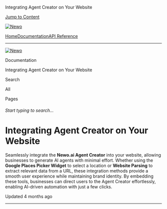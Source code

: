 Integrating Agent Creator on Your Website

[Jump to Content](#content)

[![Newo](https://files.readme.io/895bdeef8322f081f6d0f4507a17e414930dfddfddf1de452f458dc00698ca84-small-svgviewer-png-output_9.png)](/)

[Home](/)[Documentation](index.md)[API Reference](/reference)

* * *

[![Newo](https://files.readme.io/895bdeef8322f081f6d0f4507a17e414930dfddfddf1de452f458dc00698ca84-small-svgviewer-png-output_9.png)](/)

Documentation

Integrating Agent Creator on Your Website

Search

All

Pages

###### Start typing to search…

# Integrating Agent Creator on Your Website

Seamlessly integrate the **Newo.ai Agent Creator** into your website, allowing businesses to generate AI agents with minimal effort. Whether using the **Google Places Picker Widget** to select a location or **Website Parsing** to extract relevant data from a URL, these integration methods provide a smooth user experience while maintaining brand identity. By embedding these tools, businesses can direct users to the Agent Creator effortlessly, enabling AI-driven automation with just a few clicks.

Updated 4 months ago

* * *
